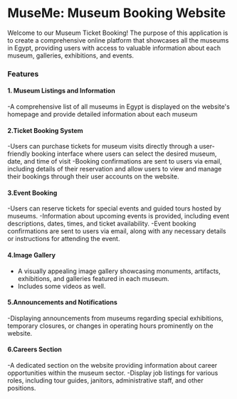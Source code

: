 # MuseMe: Museum Booking Website
Welcome to our Museum Ticket Booking! The purpose of this application is to create a comprehensive online platform that showcases all the museums in Egypt, providing users with access to valuable information about each museum, galleries, exhibitions, and events.

### Features 


#### 1. Museum Listings and Information
   -A comprehensive list of all museums in Egypt is displayed on the website's homepage and provide detailed information about each museum

   
#### 2.Ticket Booking System
-Users can purchase tickets for museum visits directly through a user-friendly booking interface where users can select the desired museum, date, and time of visit
-Booking confirmations are sent to users via email, including details of their reservation and allow users to view and manage their bookings through their user accounts on the website.


#### 3.Event Booking
-Users can reserve tickets for special events and guided tours hosted by museums.
-Information about upcoming events is provided, including event descriptions, dates, times, and ticket availability.
-Event booking confirmations are sent to users via email, along with any necessary details or instructions for attending the event.

#### 4.Image Gallery
- A visually appealing image gallery showcasing monuments, artifacts, exhibitions, and galleries featured in each museum.
- Includes some videos as well.

#### 5.Announcements and Notifications
-Displaying announcements from museums regarding special exhibitions, temporary closures, or changes in operating hours prominently on the website.

#### 6.Careers Section
-A dedicated section on the website providing information about career opportunities within the museum sector.
-Display job listings for various roles, including tour guides, janitors, administrative staff, and other positions.


